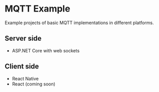 # MQTT Example
Example projects of basic MQTT implementations in different platforms.

## Server side
- ASP.NET Core with web sockets

## Client side
- React Native
- React (coming soon)
